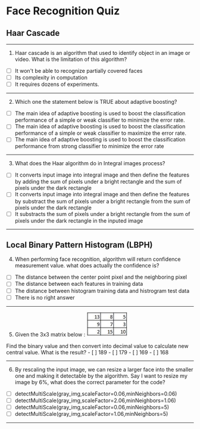 # Face Recognition Quiz

## Haar Cascade
___
1. Haar cascade is an algorithm that used to identify object in an image or video. What is the limitation of this algorithm?
  - [ ] It won't be able to recognize partially covered faces 
  - [ ] Its complexity in computation
  - [ ] It requires dozens of experiments.
___

2. Which one the statement below is TRUE about adaptive boosting?
  - [ ] The main idea of adaptive boosting is used to boost the classification performance of a simple or weak classifier to minimize the error rate.
  - [ ] The main idea of adaptive boosting is used to boost the classification performance of a simple or weak classifier to maximize the error rate.
  - [ ] The main idea of adaptive boosting is used to boost the classification performance from strong classifier to minimize the error rate
___

3. What does the Haar algorithm do in Integral images process?
  - [ ] It converts input image into integral image and then define the features by adding the sum of pixels under a bright rectangle and the sum of pixels under the dark rectangle
  - [ ] It converts input image into integral image and then define the features by substract the sum of pixels under a bright rectangle from the sum of pixels under the dark rectangle
  - [ ] It substracts the sum of pixels under a bright rectangle from the sum of pixels under the dark rectangle in the inputed image
___
  

## Local Binary Pattern Histogram (LBPH)
4. When performing face recognition, algorithm will return confidence measurement value. what does actually the confidence is?
  - [ ] The distance between the center point pixel and the neighboring pixel
  - [ ] The distance between each features in training data
  - [ ] The distance between histogram training data and histrogram test data
  - [ ] There is no right answer
___

5. Given the 3x3 matrix below :
	![3x3 matrix](kuis.JPG)

	
Find the binary value and then convert into decimal value to calculate new central value. What is the   result?
	- [ ] 189
	- [ ] 179
	- [ ] 169
	- [ ] 168
___

6. By rescaling the input image, we can resize a larger face into the smaller one and making it detectable by the algorithm. Say I want to resize my image by 6%, what does the correct parameter for the code?
 - [ ] detectMultiScale(gray_img,scaleFactor=0.06,minNeighbors=0.06)
 - [ ] detectMultiScale(gray_img,scaleFactor=2.06,minNeighbors=1.06)
 - [ ] detectMultiScale(gray_img,scaleFactor=0.06,minNeighbors=5)
 - [ ] detectMultiScale(gray_img,scaleFactor=1.06,minNeighbors=5)
___
 


